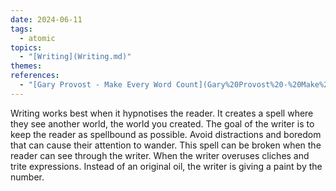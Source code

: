 ```yaml
---  
date: 2024-06-11  
tags:  
  - atomic  
topics:  
  - "[Writing](Writing.md)"  
themes:   
references:  
  - "[Gary Provost - Make Every Word Count](Gary%20Provost%20-%20Make%20Every%20Word%20Count.md)"  
---  
```

Writing works best when it hypnotises the reader. It creates a spell where they see another world, the world you created. The goal of the writer is to keep the reader as spellbound as possible. Avoid distractions and boredom that can cause their attention to wander. This spell can be broken when the reader can see through the writer. When the writer overuses cliches and trite expressions. Instead of an original oil, the writer is giving a paint by the number.